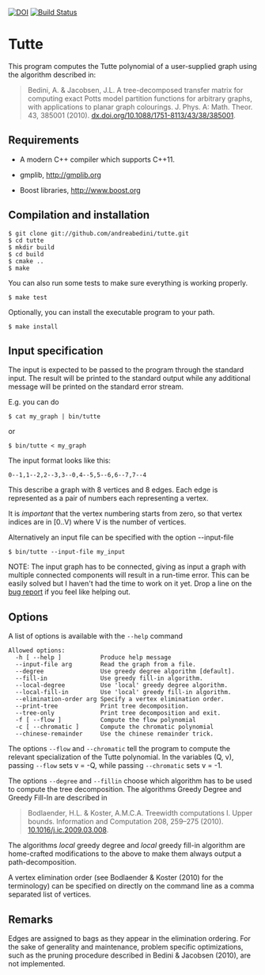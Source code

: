 [![DOI](https://zenodo.org/badge/7975/andreabedini/tutte.svg)](http://dx.doi.org/10.5281/zenodo.15941)
[![Build Status](https://travis-ci.org/andreabedini/tutte.svg?branch=travis_tests)](https://travis-ci.org/andreabedini/tutte)

# Tutte

This program computes the Tutte polynomial of a user-supplied graph
using the algorithm described in:

> Bedini, A. & Jacobsen, J.L. A tree-decomposed transfer matrix for
> computing exact Potts model partition functions for arbitrary graphs,
> with applications to planar graph colourings. J. Phys. A: Math. Theor.
> 43, 385001 (2010). [dx.doi.org/10.1088/1751-8113/43/38/385001](http://dx.doi.org/10.1088/1751-8113/43/38/385001).

## Requirements

  - A modern C++ compiler which supports C++11.

  - gmplib, http://gmplib.org

  - Boost libraries, http://www.boost.org

## Compilation and installation

    $ git clone git://github.com/andreabedini/tutte.git
    $ cd tutte
    $ mkdir build
    $ cd build
    $ cmake ..
    $ make

  You can also run some tests to make sure everything is working properly.

    $ make test

  Optionally, you can install the executable program to your path.

    $ make install

## Input specification

The input is expected to be passed to the program through the standard input. The result will be printed to the standard output while any additional message will be printed on the standard error stream.

E.g. you can do

    $ cat my_graph | bin/tutte

  or

    $ bin/tutte < my_graph

The input format looks like this:

    0--1,1--2,2--3,3--0,4--5,5--6,6--7,7--4

This describe a graph with 8 vertices and 8 edges. Each edge is represented as a pair of numbers each representing a vertex.

It is _important_ that the vertex numbering starts from zero, so that vertex indices are in [0..V) where V is the number of vertices.

Alternatively an input file can be specified with the option --input-file

    $ bin/tutte --input-file my_input

NOTE: The input graph has to be connected, giving as input a graph with multiple connected components will result in a run-time error. This can be easily solved but I haven't had the time to work on it yet. Drop a line on the [bug report](https://github.com/andreabedini/tutte/issues/2) if you feel like helping out.

## Options

A list of options is available with the `--help` command

    Allowed options:
      -h [ --help ]           Produce help message
      --input-file arg        Read the graph from a file.
      --degree                Use greedy degree algorithm [default].
      --fill-in               Use greedy fill-in algorithm.
      --local-degree          Use 'local' greedy degree algorithm.
      --local-fill-in         Use 'local' greedy fill-in algorithm.
      --elimination-order arg Specify a vertex elimination order.
      --print-tree            Print tree decomposition.
      --tree-only             Print tree decomposition and exit.
      -f [ --flow ]           Compute the flow polynomial
      -c [ --chromatic ]      Compute the chromatic polynomial
      --chinese-remainder     Use the chinese remainder trick.

The options `--flow` and `--chromatic` tell the program to compute the
relevant specialization of the Tutte polynomial. In the variables (Q, v), passing `--flow` sets v = -Q, while passing `--chromatic` sets v = -1.

The options `--degree` and `--fillin` choose which algorithm has to be used to compute the tree decomposition. The algorithms Greedy Degree and Greedy Fill-In  are described in

> Bodlaender, H.L. & Koster, A.M.C.A. Treewidth computations I. Upper
> bounds. Information and Computation 208, 259–275 (2010). [10.1016/j.ic.2009.03.008](http://dx.doi.org/10.1016/j.ic.2009.03.008).

The algorithms _local_ greedy degree and _local_ greedy fill-in algorithm are home-crafted modifications to the above to make them always output a path-decomposition.

A vertex elimination order (see Bodlaender & Koster (2010) for the terminology) can be specified on directly on the command line as a comma separated list of vertices.

## Remarks

Edges are assigned to bags as they appear in the elimination ordering. For the sake of generality and maintenance, problem specific optimizations, such as the pruning procedure described in Bedini & Jacobsen (2010), are not implemented.

